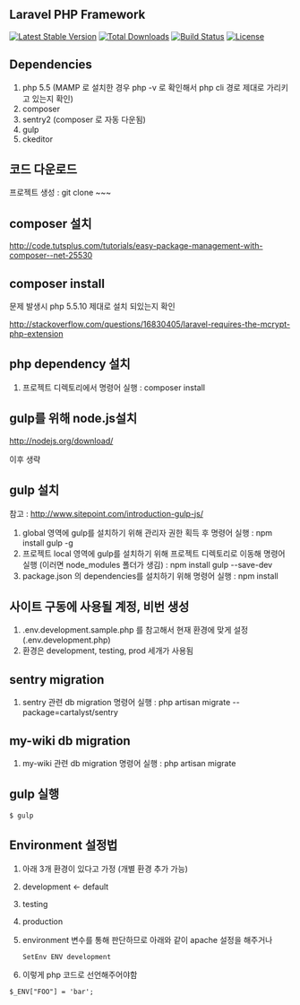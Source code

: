 ## Laravel PHP Framework

[![Latest Stable Version](https://poser.pugx.org/laravel/framework/version.png)](https://packagist.org/packages/laravel/framework) [![Total Downloads](https://poser.pugx.org/laravel/framework/d/total.png)](https://packagist.org/packages/laravel/framework) [![Build Status](https://travis-ci.org/laravel/framework.png)](https://travis-ci.org/laravel/framework) [![License](https://poser.pugx.org/laravel/framework/license.png)](https://packagist.org/packages/laravel/framework)

## Dependencies
1. php 5.5 (MAMP 로 설치한 경우 php -v 로 확인해서 php cli 경로 제대로 가리키고 있는지 확인)
2. composer
3. sentry2 (composer 로 자동 다운됨)
4. gulp
5. ckeditor


## 코드 다운로드
프로젝트 생성 : git clone ~~~


## composer 설치
http://code.tutsplus.com/tutorials/easy-package-management-with-composer--net-25530

## composer install
문제 발생시 php 5.5.10 제대로 설치 되있는지 확인 

http://stackoverflow.com/questions/16830405/laravel-requires-the-mcrypt-php-extension

## php dependency 설치
1. 프로젝트 디렉토리에서 명령어 실행 : composer install


## gulp를 위해 node.js설치
http://nodejs.org/download/ 

이후 생략


## gulp 설치
참고 : http://www.sitepoint.com/introduction-gulp-js/

1. global 영역에 gulp를 설치하기 위해 관리자 권한 획득 후 명령어 실행 : npm install gulp -g
2. 프로젝트 local 영역에 gulp를 설치하기 위해 프로젝트 디렉토리로 이동해 명령어 실행 (이러면 node_modules 폴더가 생김) : npm install gulp --save-dev
3. package.json 의 dependencies를 설치하기 위해 명령어 실행 : npm install


## 사이트 구동에 사용될 계정, 비번 생성
1. .env.development.sample.php 를 참고해서 현재 환경에 맞게 설정 (.env.development.php)
2. 환경은 development, testing, prod 세개가 사용됨


## sentry migration
1. sentry 관련 db migration 명령어 실행 : php artisan migrate --package=cartalyst/sentry


## my-wiki db migration 
1. my-wiki 관련 db migration 명령어 실행 : php artisan migrate

## gulp 실행
`$ gulp`

## Environment 설정법
1. 아래 3개 환경이 있다고 가정 (개별 환경 추가 가능)
  1. development <- default
  2. testing
  3. production
2. environment 변수를 통해 판단하므로 아래와 같이 apache 설정을 해주거나

	`SetEnv ENV development`
3. 이렇게 php 코드로 선언해주어야함

  `$_ENV["FOO"] = 'bar';`
